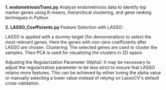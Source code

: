 
**1. endometriosisTrans.py**
Analyze endometriosis data to identify top marker genes using K-means, hierarchical clustering, and gene ranking techniques in Python

**2. LASSO_Coefficients.py**
Feature Selection with LASSO:

LASSO is applied with a dummy target (for demonstration) to select the most relevant genes. Here the genes with non-zero coefficients after LASSO are chosen.
Clustering: The selected genes are used to cluster the samples. Then PCA is used for visualizing the clusters in 2D space.
   
Adjusting the Regularization Parameter (Alpha): It may be necessary to adjust the regularization parameter to be less strict to ensure that LASSO retains more features. This can be achieved by either tuning the alpha value or manually selecting a lower value instead of relying on LassoCV's default cross-validation.
